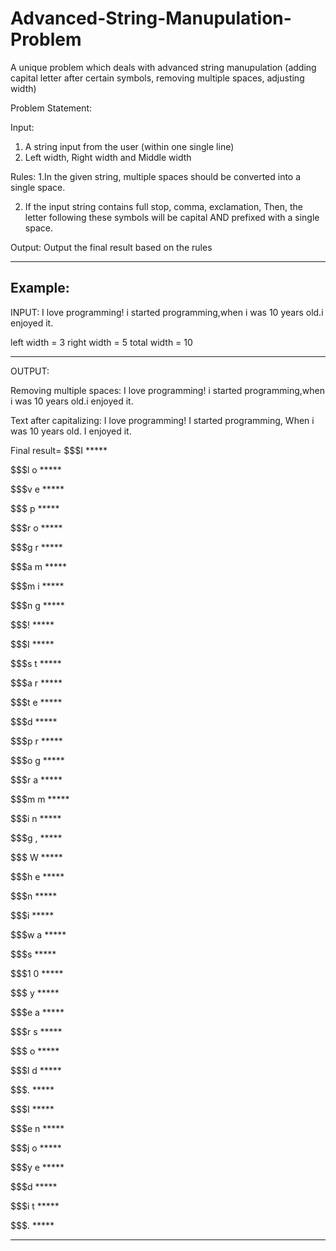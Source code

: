 # Advanced-String-Manupulation-Problem
A unique problem which deals with advanced string manupulation (adding capital letter after certain symbols, removing multiple spaces, adjusting width)

Problem Statement:

Input:
1. A string input from the user (within one single line)
2. Left width, Right width and Middle width

Rules:
1.In the given string, multiple spaces should be converted into a single space.

2. If the input string contains full stop, comma, exclamation,
Then, the letter following these symbols will be capital
AND prefixed with a single space.

Output:
Output the final result based on the rules

---------------
Example:
---------------
INPUT:
I love programming!       i started programming,when i was 10 years old.i enjoyed it.

left width = 3
right width = 5
total width = 10

---------------
OUTPUT:

Removing multiple spaces:
I love programming! i started programming,when i was 10 years old.i enjoyed it.


Text after capitalizing:
I love programming! I started programming, When i was 10 years old. I enjoyed it.

Final result=
$$$I   *****

$$$l o *****

$$$v e *****

$$$  p *****

$$$r o *****

$$$g r *****

$$$a m *****

$$$m i *****

$$$n g *****

$$$!   *****

$$$I   *****

$$$s t *****

$$$a r *****

$$$t e *****

$$$d   *****

$$$p r *****

$$$o g *****

$$$r a *****

$$$m m *****

$$$i n *****

$$$g , *****

$$$  W *****

$$$h e *****

$$$n   *****

$$$i   *****

$$$w a *****

$$$s   *****

$$$1 0 *****

$$$  y *****

$$$e a *****

$$$r s *****

$$$  o *****

$$$l d *****

$$$.   *****

$$$I   *****

$$$e n *****

$$$j o *****

$$$y e *****

$$$d   *****

$$$i t *****

$$$.   *****


--------
